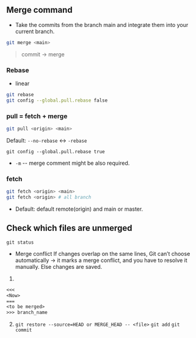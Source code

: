 ## Merge command

* Take the commits from the branch main and integrate them into your current branch.
```bash
git merge <main>
```
> commit -> merge 

### Rebase

* linear
```bash
git rebase
git config --global.pull.rebase false
```


### pull = fetch + merge

```bash
git pull <origin> <main>
```
Default: `--no-rebase` <-> `-rebase`
```
git config --global.pull.rebase true
```

* `-m` -- merge comment might be also required.

### fetch

```bash
git fetch <origin> <main> 
git fetch <origin> # all branch
```
* Default: default remote(origin) and main or master.

## Check which files are unmerged
```
git status
```

* Merge conflict
If changes overlap on the same lines, Git can’t choose automatically → it marks a merge conflict, and you have to resolve it manually.
Else changes are saved.

1. 
```txt
<<<
<Now>
===
<to be merged>
>>> branch_name
```
2. `git restore --source=HEAD or MERGE_HEAD -- <file>`
`git add`
`git commit`